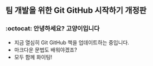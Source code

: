 ## 팀 개발을 위한 Git GitHub 시작하기 개정판

### :octocat: 안녕하세요? 고양이입니다

- 지금 열심히 Git GitHub 책을 업데이트하는 중입니다.
- 마크다운 문법도 배워야겠죠?
- 모두 함께 화이팅!
